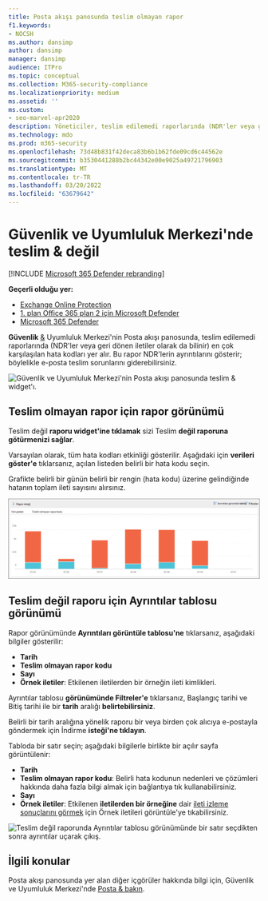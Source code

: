 ```yaml
---
title: Posta akışı panosunda teslim olmayan rapor
f1.keywords:
- NOCSH
ms.author: dansimp
author: dansimp
manager: dansimp
audience: ITPro
ms.topic: conceptual
ms.collection: M365-security-compliance
ms.localizationpriority: medium
ms.assetid: ''
ms.custom:
- seo-marvel-apr2020
description: Yöneticiler, teslim edilemedi raporlarında (NDR'ler veya geri dönen iletiler olarak da bilinir) en sık karşılaşılan hata kodlarını izlemek için Güvenlik & Uyumluluk Merkezi'nde Posta akışı panosunda Teslim edilemedi ayrıntıları raporunu kullanmayı öğrenebilir.
ms.technology: mdo
ms.prod: m365-security
ms.openlocfilehash: 73d48b831f42deca83b6b1b62fde09cd6c44562e
ms.sourcegitcommit: b3530441288b2bc44342e00e9025a49721796903
ms.translationtype: MT
ms.contentlocale: tr-TR
ms.lasthandoff: 03/20/2022
ms.locfileid: "63679642"
---
```

# <a name="non-delivery-report-in-the-security--compliance-center"></a>Güvenlik ve Uyumluluk Merkezi'nde teslim & değil

[!INCLUDE [Microsoft 365 Defender rebranding](../includes/microsoft-defender-for-office.md)]

**Geçerli olduğu yer:**
- [Exchange Online Protection](exchange-online-protection-overview.md)
- [1. plan Office 365 plan 2 için Microsoft Defender](defender-for-office-365.md)
- [Microsoft 365 Defender](../defender/microsoft-365-defender.md)

**Güvenlik** [&](https://protection.office.com) Uyumluluk Merkezi'nin Posta [](mail-flow-insights-v2.md) akışı panosunda, teslim edilemedi raporlarında (NDR'ler veya geri dönen iletiler olarak da bilinir) en çok karşılaşılan hata kodları yer alır. Bu rapor NDR'lerin ayrıntılarını gösterir; böylelikle e-posta teslim sorunlarını giderebilirsiniz.

![Güvenlik ve Uyumluluk Merkezi'nin Posta akışı panosunda teslim & widget'ı.](../../media/mfi-non-delivery-report-widget.png)

## <a name="report-view-for-the-non-delivery-report"></a>Teslim olmayan rapor için rapor görünümü

Teslim değil **raporu widget'ine tıklamak** sizi Teslim **değil raporuna götürmenizi sağlar**.

Varsayılan olarak, tüm hata kodları etkinliği gösterilir. Aşağıdaki için **verileri göster'e** tıklarsanız, açılan listeden belirli bir hata kodu seçin.

Grafikte belirli bir günün belirli bir rengin (hata kodu) üzerine gelindiğinde hatanın toplam ileti sayısını alırsınız.

![Kabul edilmeyen etki alanı raporu rapor görünümü.](../../media/mfi-non-delivery-report-overview-view.png)

## <a name="details-table-view-for-the-non-delivery-report"></a>Teslim değil raporu için Ayrıntılar tablosu görünümü

Rapor görünümünde **Ayrıntıları görüntüle tablosu'ne** tıklarsanız, aşağıdaki bilgiler gösterilir:

- **Tarih**
- **Teslim olmayan rapor kodu**
- **Sayı**
- **Örnek iletiler**: Etkilenen iletilerden bir örneğin ileti kimlikleri.

Ayrıntılar tablosu **görünümünde Filtreler'e** tıklarsanız, Başlangıç tarihi ve Bitiş tarihi ile bir **tarih** aralığı **belirtebilirsiniz**.

Belirli bir tarih aralığına yönelik raporu bir veya birden çok alıcıya e-postayla göndermek için İndirme **isteği'ne tıklayın**.

Tabloda bir satır seçin; aşağıdaki bilgilerle birlikte bir açılır sayfa görüntülenir:

- **Tarih**
- **Teslim olmayan rapor kodu**: Belirli hata kodunun nedenleri ve çözümleri hakkında daha fazla bilgi almak için bağlantıya tık kullanabilirsiniz.
- **Sayı**
- **Örnek iletiler**: Etkilenen **iletilerden bir örneğine** dair [ileti izleme sonuçlarını görmek](message-trace-scc.md) için Örnek iletileri görüntüle'ye tıkabilirsiniz.

![Teslim değil raporunda Ayrıntılar tablosu görünümünde bir satır seçdikten sonra ayrıntılar uçarak çıkış.](../../media/mfi-non-delivery-report-details-flyout.png)

## <a name="related-topics"></a>İlgili konular

Posta akışı panosunda yer alan diğer içgörüler hakkında bilgi için, Güvenlik ve Uyumluluk Merkezi'nde [Posta & bakın](mail-flow-insights-v2.md).
